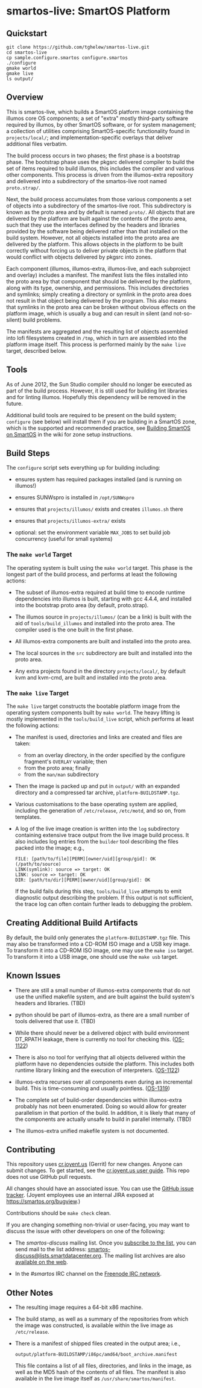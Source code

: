 # smartos-live: SmartOS Platform

## Quickstart

```
git clone https://github.com/tghelew/smartos-live.git
cd smartos-live
cp sample.configure.smartos configure.smartos
./configure
gmake world
gmake live
ls output/
```

## Overview

This is smartos-live, which builds a SmartOS platform image containing the
illumos core OS components; a set of "extra" mostly third-party software
required by illumos, by other SmartOS software, or for system management; a
collection of utilities comprising SmartOS-specific functionality
found in `projects/local/`; and implementation-specific overlays that deliver
additional files verbatim.

The build process occurs in two phases; the first phase is a bootstrap phase.
The bootstrap phase uses the pkgsrc delivered compiler to build the set of items
required to build illumos, this includes the compiler and various other
components.  This process is driven from the illumos-extra repository and
delivered into a subdirectory of the smartos-live root named `proto.strap/`.

Next, the build process accumulates from those various components a set of
objects into a subdirectory of the smartos-live root.  This subdirectory is
known as the proto area and by default is named `proto/`.  All objects that are
delivered by the platform are built against the contents of the proto area, such
that they use the interfaces defined by the headers and libraries provided by
the software being delivered rather than that installed on the build system.
However, not all objects installed into the proto area are delivered by the
platform.  This allows objects in the platform to be built correctly without
forcing us to deliver private objects in the platform that would conflict with
objects delivered by pkgsrc into zones.

Each component (illumos, illumos-extra, illumos-live, and each subproject
and overlay) includes a manifest.  The manifest lists the files installed
into the proto area by that component that should be delivered by the
platform, along with its type, ownership, and permissions.  This includes
directories and symlinks; simply creating a directory or symlink in the
proto area does not result in that object being delivered by the program.
This also means that symlinks in the proto area can be broken without
obvious effects on the platform image, which is usually a bug and can result
in silent (and not-so-silent) build problems.

The manifests are aggregated and the resulting list of objects assembled into
lofi filesystems created in `/tmp`, which in turn are assembled into the
platform image itself.  This process is performed mainly by the `make live`
target, described below.

## Tools

As of June 2012, the Sun Studio compiler should no longer be executed as
part of the build process.  However, it is still used for building lint
libraries and for linting illumos.  Hopefully this dependency will be
removed in the future.

Additional build tools are required to be present on the build system;
`configure` (see below) will install them if you are building in a SmartOS
zone, which is the supported and recommended practice, see [Building SmartOS on
SmartOS](http://wiki.smartos.org/display/DOC/Building+SmartOS+on+SmartOS) in
the wiki for zone setup instructions.

## Build Steps

The `configure` script sets everything up for building including:

* ensures system has required packages installed (and is running on illumos!)

* ensures SUNWspro is installed in `/opt/SUNWspro`

* ensures that `projects/illumos/` exists and creates `illumos.sh` there

* ensures that `projects/illumos-extra/` exists

* optional: set the environment variable `MAX_JOBS` to set build job
  concurrency (useful for small systems)

### The `make world` Target

The operating system is built using the `make world` target.  This phase is the
longest part of the build process, and performs at least the following actions:

* The subset of illumos-extra required at build time to encode runtime
  dependencies into illumos is built, starting with gcc 4.4.4, and
  installed into the bootstrap proto area (by default, proto.strap).

* The illumos source in `projects/illumos/` (can be a link) is built with the
  aid of `tools/build_illumos` and installed into the proto area.  The
  compiler used is the one built in the first phase.

* All illumos-extra components are built and installed into the proto
  area.

* The local sources in the `src` subdirectory are built and installed into
  the proto area.

* Any extra projects found in the directory `projects/local/`, by default kvm and
  kvm-cmd, are built and installed into the proto area.

### The `make live` Target

The `make live` target constructs the bootable platform image from the operating
system components built by `make world`.  The heavy lifting is mostly implemented
in the `tools/build_live` script, which performs at least the following actions:

* The manifest is used, directories and links are created and files are taken:
    * from an overlay directory, in the order specified by the configure
      fragment's `OVERLAY` variable; then
    * from the proto area; finally
    * from the `man/man` subdirectory

* Then the image is packed up and put in `output/` with an expanded directory and
  a compressed tar archive, `platform-BUILDSTAMP.tgz`.

* Various customisations to the base operating system are applied, including
  the generation of `/etc/release`, `/etc/motd`, and so on, from templates.

* A log of the live image creation is written into the `log` subdirectory
  containing extensive trace output from the live image build process.  It
  also includes log entries from the `builder` tool describing the files
  packed into the image; e.g.,

  ```
  FILE: [path/to/file][PERM][owner/uid][group/gid]: OK (/path/to/source)
  LINK(symlink): source => target: OK
  LINK: source => target: OK
  DIR: [path/to/dir][PERM][owner/uid][group/gid]: OK
  ```

  If the build fails during this step, `tools/build_live` attempts to emit
  diagnostic output describing the problem.  If this output is not sufficient,
  the trace log can often contain further leads to debugging the problem.

## Creating Additional Build Artifacts

By default, the build only generates the `platform-BUILDSTAMP.tgz` file.  This
may also be transformed into a CD-ROM ISO image and a USB key image.  To
transform it into a CD-ROM ISO image, one may use the `make iso` target.  To
transform it into a USB image, one should use the `make usb` target.

## Known Issues

* There are still a small number of illumos-extra components that do not
  use the unified makefile system, and are built against the build system's
  headers and libraries. (TBD)

* python should be part of illumos-extra, as there are a small number of
  tools delivered that use it. (TBD)

* While there should never be a delivered object with build environment
  DT_RPATH leakage, there is currently no tool for checking this.
  ([OS-1122][OS-1122])

* There is also no tool for verifying that all objects delivered within
  the platform have no dependencies outside the platform.  This includes
  both runtime library linking and the execution of interpreters.
  ([OS-1122][OS-1122])

* illumos-extra recurses over all components even during an incremental
  build.  This is time-consuming and usually pointless. ([OS-1319][OS-1319])

* The complete set of build-order dependencies within illumos-extra
  probably has not been enumerated.  Doing so would allow for greater
  parallelism in that portion of the build.  In addition, it is likely
  that many of the components are actually unsafe to build in parallel
  internally. (TBD)

* The illumos-extra unified makefile system is not documented.

## Contributing

This repository uses [cr.joyent.us](https://cr.joyent.us) (Gerrit) for new
changes. Anyone can submit changes. To get started, see the [cr.joyent.us user
guide](https://github.com/joyent/joyent-gerrit/blob/master/docs/user/README.md).
This repo does not use GitHub pull requests.

All changes should have an associated issue. You can use the [GitHub issue
tracker](https://github.com/tghelew/smartos-live/issues). (Joyent employees use
an internal JIRA exposed at <https://smartos.org/bugview>.)

Contributions should be `make check` clean.

If you are changing something non-trivial or user-facing, you may want to
discuss the issue with other developers on one of the following:

* The *smartos-discuss* mailing list. Once you [subscribe to the
  list](https://www.listbox.com/subscribe/?list_id=184463), you can send mail to
  the list address: smartos-discuss@lists.smartdatacenter.org.
  The mailing list archives are also [available on the
  web](https://www.listbox.com/member/archive/184463/=now).

* In the *#smartos* IRC channel on the [Freenode IRC
  network](https://freenode.net/).


## Other Notes

  * The resulting image requires a 64-bit x86 machine.

  * The build stamp, as well as a summary of the repositories from which the
    image was constructed, is available within the live image as `/etc/release`.

  * There is a manifest of shipped files created in the output area; i.e.,

    ```
    output/platform-BUILDSTAMP/i86pc/amd64/boot_archive.manifest
    ```

    This file contains a list of all files, directories, and links in the
    image, as well as the MD5 hash of the contents of all files.  The manifest
    is also available in the live image itself as `/usr/share/smartos/manifest`.

<!-- References -->
[OS-1122]: https://smartos.org/bugview/OS-1122
[OS-1319]: https://smartos.org/bugview/OS-1319
